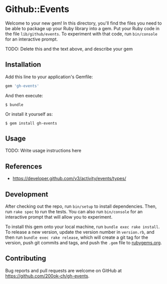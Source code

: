 # Github::Events

Welcome to your new gem! In this directory, you'll find the files you need to be able to package up your Ruby library into a gem. Put your Ruby code in the file `lib/github/events`. To experiment with that code, run `bin/console` for an interactive prompt.

TODO: Delete this and the text above, and describe your gem

## Installation

Add this line to your application's Gemfile:

```ruby
gem 'gh-events'
```

And then execute:

    $ bundle

Or install it yourself as:

    $ gem install gh-events

## Usage

TODO: Write usage instructions here

## References

- https://developer.github.com/v3/activity/events/types/

## Development

After checking out the repo, run `bin/setup` to install dependencies. Then, run `rake spec` to run the tests. You can also run `bin/console` for an interactive prompt that will allow you to experiment.

To install this gem onto your local machine, run `bundle exec rake install`. To release a new version, update the version number in `version.rb`, and then run `bundle exec rake release`, which will create a git tag for the version, push git commits and tags, and push the `.gem` file to [rubygems.org](https://rubygems.org).

## Contributing

Bug reports and pull requests are welcome on GitHub at https://github.com/200ok-ch/gh-events.
